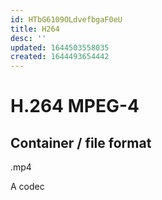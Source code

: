 ```yaml
---
id: HTbG6109OLdvefbgaF0eU
title: H264
desc: ''
updated: 1644503558035
created: 1644493654442
---
```

# H.264 MPEG-4

## Container / file format
.mp4

A codec 
